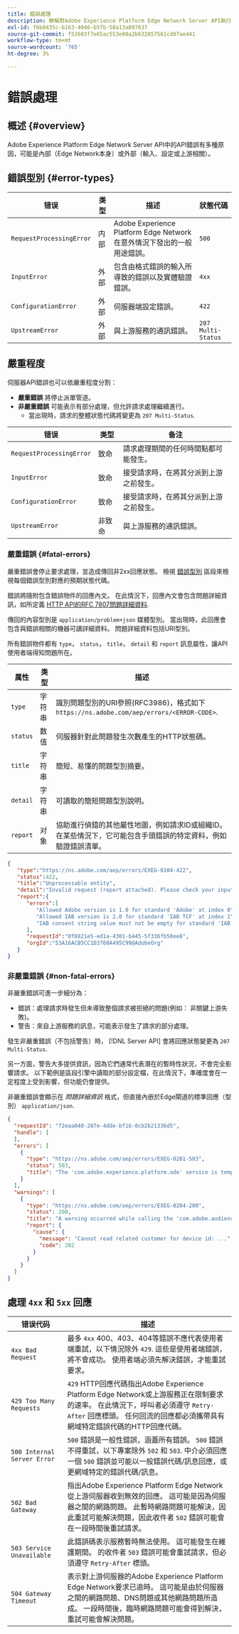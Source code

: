 ```yaml
---
title: 錯誤處理
description: 瞭解對Adobe Experience Platform Edge Network Server API執行API請求時可能遇到的錯誤。
exl-id: f6b8435c-b163-4046-b5fb-50a13a897637
source-git-commit: f52603f7e65ac553e00a2b632857561cd07ae441
workflow-type: tm+mt
source-wordcount: '765'
ht-degree: 3%

---
```


# 錯誤處理

## 概述 {#overview}

Adobe Experience Platform Edge Network Server API中的API錯誤有多種原因，可能是內部（Edge Network本身）或外部（輸入、設定或上游相關）。

## 錯誤型別 {#error-types}

| 错误 | 类型 | 描述 | 狀態代碼 |
| --- | --- | --- | --- |
| `RequestProcessingError` | 内部 | Adobe Experience Platform Edge Network在意外情況下發出的一般用途錯誤。 | `500` |
| `InputError` | 外部 | 包含由格式錯誤的輸入所導致的錯誤以及實體驗證錯誤。 | `4xx` |
| `ConfigurationError` | 外部 | 伺服器端設定錯誤。 | `422` |
| `UpstreamError` | 外部 | 與上游服務的通訊錯誤。 | `207 Multi-Status` |

## 嚴重程度

伺服器API錯誤也可以依嚴重程度分割：

* **嚴重錯誤** 將停止派單管道。
* **非嚴重錯誤** 可能表示有部分處理，但允許請求處理繼續進行。
   * 當出現時，請求的整體狀態代碼將變更為 `207 Multi-Status`.

| 错误 | 类型 | 备注 |
| --- | --- | --- |
| `RequestProcessingError` | 致命 | 請求處理期間的任何時間點都可能發生。 |
| `InputError` | 致命 | 接受請求時，在將其分派到上游之前發生。 |
| `ConfigurationError` | 致命 | 接受請求時，在將其分派到上游之前發生。 |
| `UpstreamError` | 非致命 | 與上游服務的通訊錯誤。 |

### 嚴重錯誤 {#fatal-errors}

嚴重錯誤會停止要求處理，並造成傳回非2xx回應狀態。 檢視 [錯誤型別](#error-types) 區段來檢視每個錯誤型別對應的預期狀態代碼。

錯誤將隨附包含錯誤物件的回應內文。 在此情況下，回應內文會包含問題詳細資訊，如所定義 [HTTP API的RFC 7807問題詳細資料](https://tools.ietf.org/html/rfc7807).

傳回的內容型別是 `application/problem+json` 媒體型別。 當出現時，此回應會包含與錯誤相關的機器可讀詳細資料。 問題詳細資料包括URI型別。

所有錯誤物件都有 `type`， `status`， `title`， `detail` 和 `report` 訊息屬性，讓API使用者端得知問題所在。

| 属性 | 类型 | 描述 |
| -------- | ------ | ----------- |
| `type` | 字符串 | 識別問題型別的URI參照(RFC3986)，格式如下 `https://ns.adobe.com/aep/errors/<ERROR-CODE>`. |
| `status` | 数值 | 伺服器針對此問題發生次數產生的HTTP狀態碼。 |
| `title` | 字符串 | 簡短、易懂的問題型別摘要。 |
| `detail` | 字符串 | 可讀取的簡短問題型別說明。 |
| `report` | 对象 | 協助進行偵錯的其他屬性地圖，例如請求ID或組織ID。 在某些情況下，它可能包含手頭錯誤的特定資料，例如驗證錯誤清單。 |

```json
{
   "type":"https://ns.adobe.com/aep/errors/EXEG-0104-422",
   "status":422,
   "title":"Unprocessable entity",
   "detail":"Invalid request (report attached). Please check your input and try again.",
   "report":{
      "errors":[
         "Allowed Adobe version is 1.0 for standard 'Adobe' at index 0",
         "Allowed IAB version is 2.0 for standard 'IAB TCF' at index 1",
         "IAB consent string value must not be empty for standard 'IAB TCF' at index 1"
      ],
      "requestId":"0f8821e5-ed1a-4301-b445-5f336fb50ee8",
      "orgId":"53A16ACB5CC1D3760A495C99@AdobeOrg"
   }
}
```

### 非嚴重錯誤 {#non-fatal-errors}

非嚴重錯誤可進一步細分為：

* 錯誤：處理請求時發生但未導致整個請求被拒絕的問題(例如： 非關鍵上游失敗)。
* 警告：來自上游服務的訊息，可能表示發生了請求的部分處理。

發生非嚴重錯誤（不包括警告）時， [!DNL Server API] 會將回應狀態變更為 `207 Multi-Status`.

另一方面，警告大多提供資訊，因為它們通常代表潛在的暫時性狀況，不會完全影響請求。 以下範例是區段引擎中讀取的部分設定檔，在此情況下，準確度會在一定程度上受到影響，但功能仍會提供。

非嚴重錯誤會顯示在 _問題詳細資訊_ 格式，但直接內嵌於Edge閘道的標準回應（型別） `application/json`.

```json
{
  "requestId": "72eaa048-207e-4dde-bf16-0cb2b21336d5",
  "handle": [
  ],
  "errors": [
    {
      "type": "https://ns.adobe.com/aep/errors/EXEG-0201-503",
      "status": 503,
      "title": "The 'com.adobe.experience.platform.ode' service is temporarily unable to serve this request. Please try again later."
    }
  ],
  "warnings": [
    {
      "type": "https://ns.adobe.com/aep/errors/EXEG-0204-200",
      "status": 200,
      "title": "A warning occurred while calling the 'com.adobe.audiencemanager' service for this request.",
      "report": {
        "cause": {
          "message": "Cannot read related customer for device id: ...",
          "code": 202
        }
      }
    }
  ]
}
```

## 處理 `4xx` 和 `5xx` 回應


| 错误代码 | 描述 |
|---|---|
| `4xx Bad Request` | 最多 `4xx` 400、403、404等錯誤不應代表使用者端重試，以下情況除外 `429`. 這些是使用者端錯誤，將不會成功。 使用者端必須先解決錯誤，才能重試要求。 |
| `429 Too Many Requests` | `429` HTTP回應代碼指出Adobe Experience Platform Edge Network或上游服務正在限制要求的速率。 在此情況下，呼叫者必須遵守 `Retry-After` 回應標頭。 任何回流的回應都必須攜帶具有網域特定錯誤代碼的HTTP回應代碼。 |
| `500 Internal Server Error` | `500` 錯誤是一般性錯誤，涵蓋所有錯誤。 `500` 錯誤不得重試，以下專案除外 `502` 和 `503`. 中介必須回應一個 `500` 錯誤並可能以一般錯誤代碼/訊息回應，或更網域特定的錯誤代碼/訊息。 |
| `502 Bad Gateway` | 指出Adobe Experience Platform Edge Network從上游伺服器收到無效的回應。 這可能是因為伺服器之間的網路問題。 此暫時網路問題可能解決，因此重試可能解決問題，因此收件者 `502` 錯誤可能會在一段時間後重試請求。 |
| `503 Service Unavailable` | 此錯誤碼表示服務暫時無法使用。 這可能發生在維護期間。 的收件者 `503` 錯誤可能會重試請求，但必須遵守 `Retry-After` 標頭。 |
| `504 Gateway Timeout` | 表示對上游伺服器的Adobe Experience Platform Edge Network要求已逾時。 這可能是由於伺服器之間的網路問題、DNS問題或其他網路問題所造成。 一段時間後，臨時網路問題可能會得到解決，重試可能會解決問題。 |
